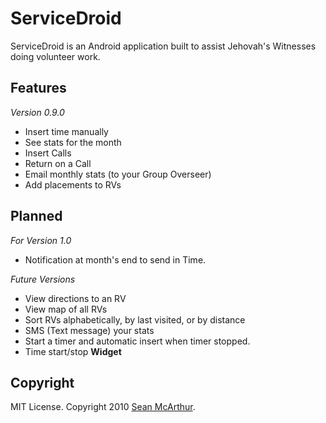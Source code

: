 ServiceDroid
==================

ServiceDroid is an Android application built to assist Jehovah's Witnesses doing volunteer work.

Features
-------
_Version 0.9.0_

* Insert time manually
* See stats for the month
* Insert Calls
* Return on a Call
* Email monthly stats (to your Group Overseer)
* Add placements to RVs

Planned
-------

_For Version 1.0_
* Notification at month's end to send in Time.


_Future Versions_

* View directions to an RV
* View map of all RVs
* Sort RVs alphabetically, by last visited, or by distance
* SMS (Text message) your stats
* Start a timer and automatic insert when timer stopped.
* Time start/stop __Widget__

Copyright
---------

MIT License. Copyright 2010 [Sean McArthur](http://seanmonstar.com).